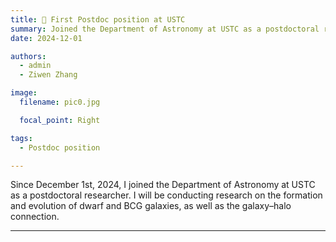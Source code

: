 ```yaml
---
title: 🎉 First Postdoc position at USTC
summary: Joined the Department of Astronomy at USTC as a postdoctoral researcher.
date: 2024-12-01

authors:
  - admin
  - Ziwen Zhang

image:
  filename: pic0.jpg

  focal_point: Right

tags:
  - Postdoc position

---
```


Since December 1st, 2024, I joined the Department of Astronomy at USTC as a postdoctoral researcher. I will be conducting research on the formation and evolution of dwarf and BCG galaxies, as well as the galaxy–halo connection.

---
